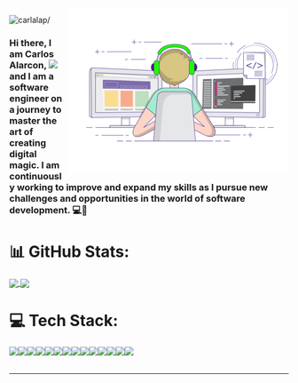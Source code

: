 
<img align="right" alt="Coding" width="400" src="https://raw.githubusercontent.com/devSouvik/devSouvik/master/gif3.gif">
<p align="left"> <img src=https://komarev.com/ghpvc/?username=carlalap&color=orange alt=carlalap/> </p>

<h3 align="left">Hi there, I am Carlos Alarcon, <img src="https://media.giphy.com/media/hvRJCLFzcasrR4ia7z/giphy.gif" width="25"> and I am a software engineer on a journey to master the art of creating digital magic. I am continuously working to improve and expand my skills as I pursue new challenges and opportunities in the world of software development. 💻🚀 </h3>

<!-- STATS -->

# 📊 GitHub Stats:
<a href="https://github.com/carlalap/github-readme-stats">
<img height=200 align="center"  src="https://github-readme-stats.vercel.app/api?username=carlalap&theme=chartreuse-dark&show_icons=true" />
</a>
<a href="https://github.com/carlalap/convoychat">
  <img height=200 align="center" src="https://github-readme-stats.vercel.app/api/top-langs?username=carlalap&&theme=chartreuse-dark&layout=compact&langs_count=8&card_width=320" />
</a>

# 💻 Tech Stack:

<img align="left" src="https://img.shields.io/badge/-Python-98b982?style=for-the-badge&logo=python&logoColor=98b982&labelColor=282828">
<img align="left" src="https://img.shields.io/badge/-HTML-E49C55?style=for-the-badge&logo=html5&logoColor=E49C55&labelColor=282828">
<img align="left" src="https://img.shields.io/badge/-CSS-4DA2D1?style=for-the-badge&logo=css3&logoColor=4DA2D1&labelColor=282828">
<img align="left"  src="https://img.shields.io/badge/-Js-F5F095?style=for-the-badge&logo=Javascript&logoColor=F5F095&labelColor=282828">
<img align="left" src="https://img.shields.io/badge/-C-979DAC?style=for-the-badge&logo=c&logoColor=979DAC&labelColor=282828">
<img align="left" src="https://img.shields.io/badge/typescript-%23007ACC.svg?style=for-the-badge&logo=typescript&logoColor=white")
<img align="left" src="https://img.shields.io/badge/-jQuery-1E608C?style=for-the-badge&logo=jQuery&logoColor=1E608C&labelColor=282828">
<img align="left" src="https://img.shields.io/badge/-MySQL-338DBF?style=for-the-badge&logo=mysql&logoColor=338DBF&labelColor=282828">
<img align="left" src="https://img.shields.io/badge/-Docker-338DBF?style=for-the-badge&logo=docker&logoColor=338DBF&labelColor=282828">
<img align="left" src="https://img.shields.io/badge/-Flask-303439?style=for-the-badge&logo=flask&logoColor=dadada&labelColor=282828">
<img align="left" src="https://img.shields.io/badge/-GIT-C46339?style=for-the-badge&logo=git&logoColor=C46339&labelColor=282828">
<img align="left" src="https://img.shields.io/badge/-GITHUB-949DA5?style=for-the-badge&logo=github&logoColor=949DA5&labelColor=282828">
<img align="left" src="https://img.shields.io/badge/-linux-9E9E9E?style=for-the-badge&logo=linux&logoColor=9E9E9E&labelColor=282828">
<img align="left" src="https://img.shields.io/badge/-vim/nvim-4F9B4A?style=for-the-badge&logo=vim&logoColor=4F9B4A&labelColor=282828">
<img align="left" src="https://img.shields.io/badge/-vscode-518CB8?style=for-the-badge&logo=visual%20studio%20code&logoColor=518CB8&labelColor=282828">
  <br><br>
<hr>

